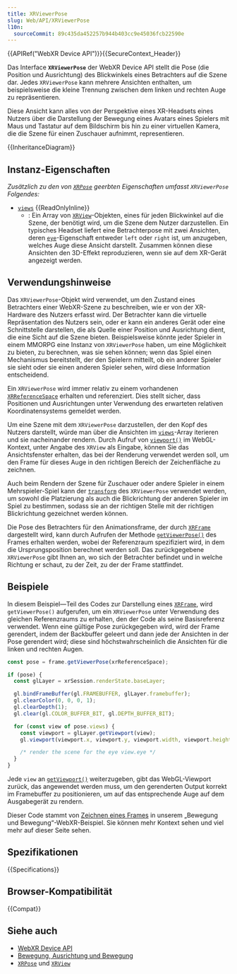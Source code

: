 ```yaml
---
title: XRViewerPose
slug: Web/API/XRViewerPose
l10n:
  sourceCommit: 89c435da452257b944b403cc9e45036fcb22590e
---
```


{{APIRef("WebXR Device API")}}{{SecureContext_Header}}

Das Interface **`XRViewerPose`** der WebXR Device API stellt die Pose (die Position und Ausrichtung) des Blickwinkels eines Betrachters auf die Szene dar. Jedes `XRViewerPose` kann mehrere Ansichten enthalten, um beispielsweise die kleine Trennung zwischen dem linken und rechten Auge zu repräsentieren.

Diese Ansicht kann alles von der Perspektive eines XR-Headsets eines Nutzers über die Darstellung der Bewegung eines Avatars eines Spielers mit Maus und Tastatur auf dem Bildschirm bis hin zu einer virtuellen Kamera, die die Szene für einen Zuschauer aufnimmt, representieren.

{{InheritanceDiagram}}

## Instanz-Eigenschaften

_Zusätzlich zu den von [`XRPose`](/de/docs/Web/API/XRPose) geerbten Eigenschaften umfasst `XRViewerPose` Folgendes:_

- [`views`](/de/docs/Web/API/XRViewerPose/views) {{ReadOnlyInline}}
  - : Ein Array von [`XRView`](/de/docs/Web/API/XRView)-Objekten, eines für jeden Blickwinkel auf die Szene, der benötigt wird, um die Szene dem Nutzer darzustellen. Ein typisches Headset liefert eine Betrachterpose mit zwei Ansichten, deren [`eye`](/de/docs/Web/API/XRView/eye)-Eigenschaft entweder `left` oder `right` ist, um anzugeben, welches Auge diese Ansicht darstellt. Zusammen können diese Ansichten den 3D-Effekt reproduzieren, wenn sie auf dem XR-Gerät angezeigt werden.

## Verwendungshinweise

Das `XRViewerPose`-Objekt wird verwendet, um den Zustand eines Betrachters einer WebXR-Szene zu beschreiben, wie er von der XR-Hardware des Nutzers erfasst wird. Der Betrachter kann die virtuelle Repräsentation des Nutzers sein, oder er kann ein anderes Gerät oder eine Schnittstelle darstellen, die als Quelle einer Position und Ausrichtung dient, die eine Sicht auf die Szene bieten. Beispielsweise könnte jeder Spieler in einem MMORPG eine Instanz von `XRViewerPose` haben, um eine Möglichkeit zu bieten, zu berechnen, was sie sehen können; wenn das Spiel einen Mechanismus bereitstellt, der den Spielern mitteilt, ob ein anderer Spieler sie sieht oder sie einen anderen Spieler sehen, wird diese Information entscheidend.

Ein `XRViewerPose` wird immer relativ zu einem vorhandenen [`XRReferenceSpace`](/de/docs/Web/API/XRReferenceSpace) erhalten und referenziert. Dies stellt sicher, dass Positionen und Ausrichtungen unter Verwendung des erwarteten relativen Koordinatensystems gemeldet werden.

Um eine Szene mit dem `XRViewerPose` darzustellen, der den Kopf des Nutzers darstellt, würde man über die Ansichten im [`views`](/de/docs/Web/API/XRViewerPose/views)-Array iterieren und sie nacheinander rendern. Durch Aufruf von [`viewport()`](/de/docs/Web/API/WebGLRenderingContext/viewport) im WebGL-Kontext, unter Angabe des `XRView` als Eingabe, können Sie das Ansichtsfenster erhalten, das bei der Renderung verwendet werden soll, um den Frame für dieses Auge in den richtigen Bereich der Zeichenfläche zu zeichnen.

Auch beim Rendern der Szene für Zuschauer oder andere Spieler in einem Mehrspieler-Spiel kann der [`transform`](/de/docs/Web/API/XRPose/transform) des `XRViewerPose` verwendet werden, um sowohl die Platzierung als auch die Blickrichtung der anderen Spieler im Spiel zu bestimmen, sodass sie an der richtigen Stelle mit der richtigen Blickrichtung gezeichnet werden können.

Die Pose des Betrachters für den Animationsframe, der durch [`XRFrame`](/de/docs/Web/API/XRFrame) dargestellt wird, kann durch Aufrufen der Methode [`getViewerPose()`](/de/docs/Web/API/XRFrame/getViewerPose) des Frames erhalten werden, wobei der Referenzraum spezifiziert wird, in dem die Ursprungsposition berechnet werden soll. Das zurückgegebene `XRViewerPose` gibt Ihnen an, wo sich der Betrachter befindet und in welche Richtung er schaut, zu der Zeit, zu der der Frame stattfindet.

## Beispiele

In diesem Beispiel—Teil des Codes zur Darstellung eines [`XRFrame`](/de/docs/Web/API/XRFrame), wird `getViewerPose()` aufgerufen, um ein `XRViewerPose` unter Verwendung des gleichen Referenzraums zu erhalten, den der Code als seine Basisreferenz verwendet. Wenn eine gültige Pose zurückgegeben wird, wird der Frame gerendert, indem der Backbuffer geleert und dann jede der Ansichten in der Pose gerendert wird; diese sind höchstwahrscheinlich die Ansichten für die linken und rechten Augen.

```js
const pose = frame.getViewerPose(xrReferenceSpace);

if (pose) {
  const glLayer = xrSession.renderState.baseLayer;

  gl.bindFrameBuffer(gl.FRAMEBUFFER, glLayer.framebuffer);
  gl.clearColor(0, 0, 0, 1);
  gl.clearDepth(1);
  gl.clear(gl.COLOR_BUFFER_BIT, gl.DEPTH_BUFFER_BIT);

  for (const view of pose.views) {
    const viewport = glLayer.getViewport(view);
    gl.viewport(viewport.x, viewport.y, viewport.width, viewport.height);

    /* render the scene for the eye view.eye */
  }
}
```

Jede `view` an [`getViewport()`](/de/docs/Web/API/XRWebGLLayer/getViewport) weiterzugeben, gibt das WebGL-Viewport zurück, das angewendet werden muss, um den gerenderten Output korrekt im Framebuffer zu positionieren, um auf das entsprechende Auge auf dem Ausgabegerät zu rendern.

Dieser Code stammt von [Zeichnen eines Frames](/de/docs/Web/API/WebXR_Device_API/Movement_and_motion#drawing_a_frame) in unserem „Bewegung und Bewegung“-WebXR-Beispiel. Sie können mehr Kontext sehen und viel mehr auf dieser Seite sehen.

## Spezifikationen

{{Specifications}}

## Browser-Kompatibilität

{{Compat}}

## Siehe auch

- [WebXR Device API](/de/docs/Web/API/WebXR_Device_API)
- [Bewegung, Ausrichtung und Bewegung](/de/docs/Web/API/WebXR_Device_API/Movement_and_motion)
- [`XRPose`](/de/docs/Web/API/XRPose) und [`XRView`](/de/docs/Web/API/XRView)
